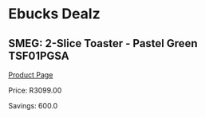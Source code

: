
# Ebucks Dealz
## SMEG: 2-Slice Toaster - Pastel Green TSF01PGSA
[Product Page](https://www.ebucks.com/web/shop/productSelected.do?prodId=286770724&catId=1196428103)

Price: R3099.00

Savings: 600.0


	